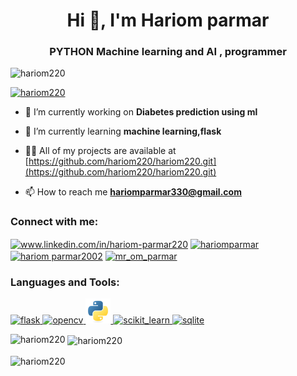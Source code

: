 <h1 align="center">Hi 👋, I'm Hariom parmar</h1>
<h3 align="center">PYTHON Machine learning and AI , programmer</h3>

<p align="left"> <img src="https://komarev.com/ghpvc/?username=hariom220&label=Profile%20views&color=0e75b6&style=flat" alt="hariom220" /> </p>

<p align="left"> <a href="https://github.com/ryo-ma/github-profile-trophy"><img src="https://github-profile-trophy.vercel.app/?username=hariom220" alt="hariom220" /></a> </p>

- 🔭 I’m currently working on **Diabetes prediction using ml**

- 🌱 I’m currently learning **machine learning,flask**

- 👨‍💻 All of my projects are available at [https://github.com/hariom220/hariom220.git](https://github.com/hariom220/hariom220.git)

- 📫 How to reach me **hariomparmar330@gmail.com**

<h3 align="left">Connect with me:</h3>
<p align="left">
<a href="https://linkedin.com/in/www.linkedin.com/in/hariom-parmar220" target="blank"><img align="center" src="https://raw.githubusercontent.com/rahuldkjain/github-profile-readme-generator/master/src/images/icons/Social/linked-in-alt.svg" alt="www.linkedin.com/in/hariom-parmar220" height="30" width="40" /></a>
<a href="https://stackoverflow.com/users/hariomparmar" target="blank"><img align="center" src="https://raw.githubusercontent.com/rahuldkjain/github-profile-readme-generator/master/src/images/icons/Social/stack-overflow.svg" alt="hariomparmar" height="30" width="40" /></a>
<a href="https://kaggle.com/hariom parmar2002" target="blank"><img align="center" src="https://raw.githubusercontent.com/rahuldkjain/github-profile-readme-generator/master/src/images/icons/Social/kaggle.svg" alt="hariom parmar2002" height="30" width="40" /></a>
<a href="https://instagram.com/mr_om_parmar" target="blank"><img align="center" src="https://raw.githubusercontent.com/rahuldkjain/github-profile-readme-generator/master/src/images/icons/Social/instagram.svg" alt="mr_om_parmar" height="30" width="40" /></a>
</p>

<h3 align="left">Languages and Tools:</h3>
<p align="left"> <a href="https://flask.palletsprojects.com/" target="_blank"> <img src="https://www.vectorlogo.zone/logos/pocoo_flask/pocoo_flask-icon.svg" alt="flask" width="40" height="40"/> </a> <a href="https://opencv.org/" target="_blank"> <img src="https://www.vectorlogo.zone/logos/opencv/opencv-icon.svg" alt="opencv" width="40" height="40"/> </a> <a href="https://www.python.org" target="_blank"> <img src="https://raw.githubusercontent.com/devicons/devicon/master/icons/python/python-original.svg" alt="python" width="40" height="40"/> </a> <a href="https://scikit-learn.org/" target="_blank"> <img src="https://upload.wikimedia.org/wikipedia/commons/0/05/Scikit_learn_logo_small.svg" alt="scikit_learn" width="40" height="40"/> </a> <a href="https://www.sqlite.org/" target="_blank"> <img src="https://www.vectorlogo.zone/logos/sqlite/sqlite-icon.svg" alt="sqlite" width="40" height="40"/> </a> </p>

<p><img align="left" src="https://github-readme-stats.vercel.app/api/top-langs?username=hariom220&show_icons=true&locale=en&layout=compact" alt="hariom220" /></p>

<p>&nbsp;<img align="center" src="https://github-readme-stats.vercel.app/api?username=hariom220&show_icons=true&locale=en" alt="hariom220" /></p>

<p><img align="center" src="https://github-readme-streak-stats.herokuapp.com/?user=hariom220&" alt="hariom220" /></p>

